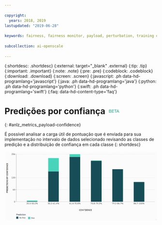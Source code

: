 ```yaml
---

copyright:
  years: 2018, 2019
lastupdated: "2019-06-28"

keywords: fairness, fairness monitor, payload, perturbation, training data, debiased

subcollection: ai-openscale

---
```


{:shortdesc: .shortdesc}
{:external: target="_blank" .external}
{:tip: .tip}
{:important: .important}
{:note: .note}
{:pre: .pre}
{:codeblock: .codeblock}
{:download: .download}
{:screen: .screen}
{:javascript: .ph data-hd-programlang='javascript'}
{:java: .ph data-hd-programlang='java'}
{:python: .ph data-hd-programlang='python'}
{:swift: .ph data-hd-programlang='swift'}
{:faq: data-hd-content-type='faq'}


# Predições por confiança ![tag beta](images/beta.png)
{: #anlz_metrics_payload-confidence}

É possível analisar a carga útil de pontuação que é enviada para sua implementação no intervalo de dados selecionado revisando as classes de predição e a distribuição de confiança em cada classe
{: shortdesc}

   ![um gráfico que mapeia a predição por distribuição de confiança](images/by_confidence.png)
